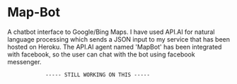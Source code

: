 # Map-Bot
A chatbot interface to Google/Bing Maps. I have used API.AI for natural language processing which sends a JSON input to my service that has been hosted on Heroku. The API.AI agent named 'MapBot' has been integrated with facebook, so the user can chat with the bot using facebook messenger.



                ----- STILL WORKING ON THIS -----
